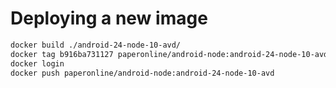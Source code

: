 # Deploying a new image

```bash
docker build ./android-24-node-10-avd/
docker tag b916ba731127 paperonline/android-node:android-24-node-10-avd
docker login
docker push paperonline/android-node:android-24-node-10-avd
```